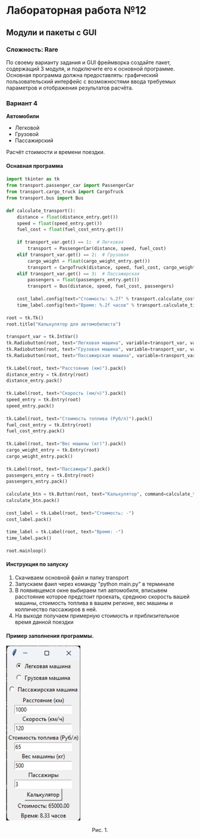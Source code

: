 # Лабораторная работа №12
## Модули и пакеты c GUI
### Сложность: Rare
По своему варианту задания и GUI фреймворка создайте пакет, содержащий 3 модуля, и подключите его к основной программе. Основная программа должна предоставлять: графический пользовательский интерфейс с возможностями ввода требуемых параметров и отображения результатов расчёта.

### Вариант 4
**Автомобили**
+ Легковой
+ Грузовой
+ Пассажирский

Расчёт стоимости и времени поездки.

#### Оснавная программа
```python
import tkinter as tk
from transport.passenger_car import PassengerCar
from transport.cargo_truck import CargoTruck
from transport.bus import Bus

def calculate_transport():
    distance = float(distance_entry.get())
    speed = float(speed_entry.get())
    fuel_cost = float(fuel_cost_entry.get())

    if transport_var.get() == 1:  # Легковая
        transport = PassengerCar(distance, speed, fuel_cost)
    elif transport_var.get() == 2:  # Грузовая
        cargo_weight = float(cargo_weight_entry.get())
        transport = CargoTruck(distance, speed, fuel_cost, cargo_weight)
    elif transport_var.get() == 3:  # Пассажирская
        passengers = float(passengers_entry.get())
        transport = Bus(distance, speed, fuel_cost, passengers)

    cost_label.config(text="Стоимость: %.2f" % transport.calculate_cost())
    time_label.config(text="Время: %.2f часов" % transport.calculate_time())

root = tk.Tk()
root.title("Калькулятор для автомобилиста")

transport_var = tk.IntVar()
tk.Radiobutton(root, text="Легковая машина", variable=transport_var, value=1).pack()
tk.Radiobutton(root, text="Грузовая машина", variable=transport_var, value=2).pack()
tk.Radiobutton(root, text="Пассажирская машина", variable=transport_var, value=3).pack()

tk.Label(root, text="Расстояние (км)").pack()
distance_entry = tk.Entry(root)
distance_entry.pack()

tk.Label(root, text="Скорость (км/ч)").pack()
speed_entry = tk.Entry(root)
speed_entry.pack()

tk.Label(root, text="Стоимость топлива (Руб/л)").pack()
fuel_cost_entry = tk.Entry(root)
fuel_cost_entry.pack()

tk.Label(root, text="Вес машины (кг)").pack()
cargo_weight_entry = tk.Entry(root)
cargo_weight_entry.pack()

tk.Label(root, text="Пассажиры").pack()
passengers_entry = tk.Entry(root)
passengers_entry.pack()

calculate_btn = tk.Button(root, text="Калькулятор", command=calculate_transport)
calculate_btn.pack()

cost_label = tk.Label(root, text="Стоимость: -")
cost_label.pack()

time_label = tk.Label(root, text="Время: -")
time_label.pack()

root.mainloop()
```
#### Инструкция по запуску
1. Скачиваем основной файл и папку transport
2. Запускаем фаил через команду "python main.py" в терминале
3. В появивщемся окне выбираем тип автомобиля, вписывем расстояние которое предстоит проехать, среднюю скорость вашей машины, стоимость топлива в вашем регионе, вес машины и колличество пассажиров в ней.
4. На выходе получаем примерную стоимость и приблизительное время данной поездки

#### Пример заполнения программы.

![](выходпрограммы.png)
<p style="text-align: center;">Рис. 1.</p>